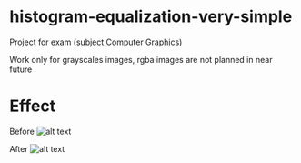 # histogram-equalization-very-simple
Project for exam (subject Computer Graphics)

Work only for grayscales images, rgba images are not planned in near future

# Effect
Before
![alt text](https://github.com/dmbsk/histogram-equalization-very-simple-/blob/master/images/source/PgaNb.png)

After
![alt text](https://github.com/dmbsk/histogram-equalization-very-simple-/blob/master/images/output/PgaNb.png)
